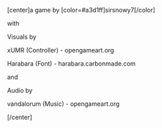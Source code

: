 [center]a game by [color=#a3d1ff]sirsnowy7[/color]









with

Visuals by

xUMR (Controller) - opengameart.org

Harabara (Font) - harabara.carbonmade.com


and

Audio by

vandalorum (Music) - opengameart.org


[/center]
